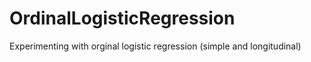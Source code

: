 # OrdinalLogisticRegression
Experimenting with orginal logistic regression (simple and longitudinal)
